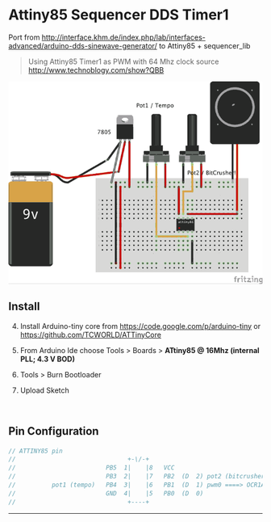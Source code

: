 # Attiny85 Sequencer DDS Timer1

Port from http://interface.khm.de/index.php/lab/interfaces-advanced/arduino-dds-sinewave-generator/  to Attiny85 + sequencer_lib 



> Using Attiny85 Timer1 as PWM with 64  Mhz clock source  http://www.technoblogy.com/show?QBB



![stepseq](https://raw.githubusercontent.com/8BitMixtape/sequencer_lib/master/examples/Attiny85SequencerDDSTimer1/breadboard_bb.png)



## Install

4. Install Arduino-tiny core from https://code.google.com/p/arduino-tiny or https://github.com/TCWORLD/ATTinyCore
   
5. From Arduino Ide choose Tools > Boards > **ATtiny85 @ 16Mhz (internal PLL; 4.3 V BOD)**
   
6. Tools > Burn Bootloader
   
7. Upload Sketch
   
   ​


## Pin Configuration

``` c
// ATTINY85 pin
//                               +-\/-+
//                         PB5  1|    |8   VCC
//                         PB3  2|    |7   PB2  (D  2) pot2 (bitcrusher)
//          pot1 (tempo)   PB4  3|    |6   PB1  (D  1) pwm0 ====> OCR1A / sound output        
//                         GND  4|    |5   PB0  (D  0) 
//                               +----+
```

------